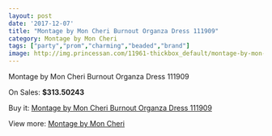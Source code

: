 ```yaml
---
layout: post
date: '2017-12-07'
title: "Montage by Mon Cheri Burnout Organza Dress 111909"
category: Montage by Mon Cheri
tags: ["party","prom","charming","beaded","brand"]
image: http://img.princessan.com/11961-thickbox_default/montage-by-mon-cheri-burnout-organza-dress-111909.jpg
---
```

Montage by Mon Cheri Burnout Organza Dress 111909

On Sales: **$313.50243**
<a href="https://www.princessan.com/en/montage-by-mon-cheri/5599-montage-by-mon-cheri-burnout-organza-dress-111909.html"><amp-img layout="responsive" width="600" height="600" src="//img.princessan.com/11961-thickbox_default/montage-by-mon-cheri-burnout-organza-dress-111909.jpg" alt="Montage by Mon Cheri Burnout Organza Dress 111909 0" /></a>
<a href="https://www.princessan.com/en/montage-by-mon-cheri/5599-montage-by-mon-cheri-burnout-organza-dress-111909.html"><amp-img layout="responsive" width="600" height="600" src="//img.princessan.com/11962-thickbox_default/montage-by-mon-cheri-burnout-organza-dress-111909.jpg" alt="Montage by Mon Cheri Burnout Organza Dress 111909 1" /></a>

Buy it: [Montage by Mon Cheri Burnout Organza Dress 111909](https://www.princessan.com/en/montage-by-mon-cheri/5599-montage-by-mon-cheri-burnout-organza-dress-111909.html "Montage by Mon Cheri Burnout Organza Dress 111909")

View more: [Montage by Mon Cheri](https://www.princessan.com/en/45-montage-by-mon-cheri "Montage by Mon Cheri")